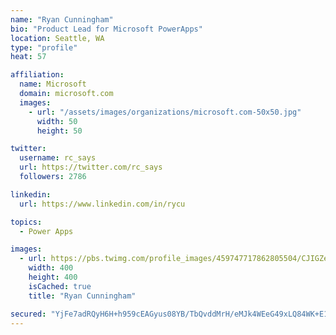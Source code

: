 ```yaml
---
name: "Ryan Cunningham"
bio: "Product Lead for Microsoft PowerApps"
location: Seattle, WA
type: "profile"
heat: 57

affiliation:
  name: Microsoft
  domain: microsoft.com
  images:
    - url: "/assets/images/organizations/microsoft.com-50x50.jpg"
      width: 50
      height: 50

twitter:
  username: rc_says
  url: https://twitter.com/rc_says
  followers: 2786

linkedin:
  url: https://www.linkedin.com/in/rycu

topics:
  - Power Apps

images:
  - url: https://pbs.twimg.com/profile_images/459747717862805504/CJIGZejd_400x400.png
    width: 400
    height: 400
    isCached: true
    title: "Ryan Cunningham"

secured: "YjFe7adRQyH6H+h959cEAGyus08YB/TbQvddMrH/eMJk4WEeG49xLQ84WK+E18L4aBFnH/uYRkODUsjcUQU8L0yct8CyoUmpi67JnoTZt9ZvXoP+n9yTI70wILy9g24AO8W3CQg78Gs8b2JVLUolFqVXC2nugrDtpucSFOeBunR/w/sRZEXFoeuYaUnN+rAx5J0ZXXHurI+sQYG+YJlDn10J+jIRZrabAw3EqBuKFsr4LPRfwZGAVDdJSCBnuU4kidwL8KC1PL+CTAB6mf1z0DI898Ig7laDNu9tqeGH5kh01sL8ZwTZUqapbvP4jg9Beq5XEfmhYu49lTRxaUQ4LKD3hDGPIlC2DRrGTn+LbezkcS1HmCV/wwOqvhkgK6N8icmTli+/63MM9k28kuSp4nMwMKHDx+jVdCAEfhbLURs=;iuTZaxHWAZUEPg5XxT2+7g=="
---
```


